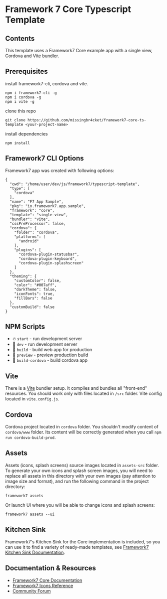 # Framework 7 Core Typescript Template

## Contents

This template uses a Framework7 Core example app with a single view, Cordova and Vite bundler.

## Prerequisites

install framework7-cli, cordova and vite.

```
npm i framework7-cli -g
npm i cordova -g
npm i vite -g
```

clone this repo

```
git clone https://github.com/missingbr4cket/framework7-core-ts-template <your-project-name>
```

install dependencies

```
npm install
```

## Framework7 CLI Options

Framework7 app was created with following options:

```
{
  "cwd": "/home/user/dev/js/framework7/typescript-template",
  "type": [
    "cordova"
  ],
  "name": "F7 App Sample",
  "pkg": "io.framework7.app.sample",
  "framework": "core",
  "template": "single-view",
  "bundler": "vite",
  "cssPreProcessor": false,
  "cordova": {
    "folder": "cordova",
    "platforms": [
      "android"
    ],
    "plugins": [
      "cordova-plugin-statusbar",
      "cordova-plugin-keyboard",
      "cordova-plugin-splashscreen"
    ]
  },
  "theming": {
    "customColor": false,
    "color": "#007aff",
    "darkTheme": false,
    "iconFonts": true,
    "fillBars": false
  },
  "customBuild": false
}
```

## NPM Scripts

- 🔥 `start` - run development server
- 🔧 `dev` - run development server
- 🔧 `build` - build web app for production
- 🔧 `preview` - preview production build
- 📱 `build-cordova` - build cordova app

## Vite

There is a [Vite](https://vitejs.dev) bundler setup. It compiles and bundles all "front-end" resources. You should work only with files located in `/src` folder. Vite config located in `vite.config.js`.

## Cordova

Cordova project located in `cordova` folder. You shouldn't modify content of `cordova/www` folder. Its content will be correctly generated when you call `npm run cordova-build-prod`.

## Assets

Assets (icons, splash screens) source images located in `assets-src` folder. To generate your own icons and splash screen images, you will need to replace all assets in this directory with your own images (pay attention to image size and format), and run the following command in the project directory:

```
framework7 assets
```

Or launch UI where you will be able to change icons and splash screens:

```
framework7 assets --ui
```

## Kitchen Sink

Framework7's Kitchen Sink for the Core implementation is included, so you can use it to find a variety of ready-made templates, see [Framework7 Kitchen Sink Documentation](https://framework7.io/docs/kitchen-sink).

## Documentation & Resources

- [Framework7 Core Documentation](https://framework7.io/docs/)
- [Framework7 Icons Reference](https://framework7.io/icons/)
- [Community Forum](https://forum.framework7.io)
